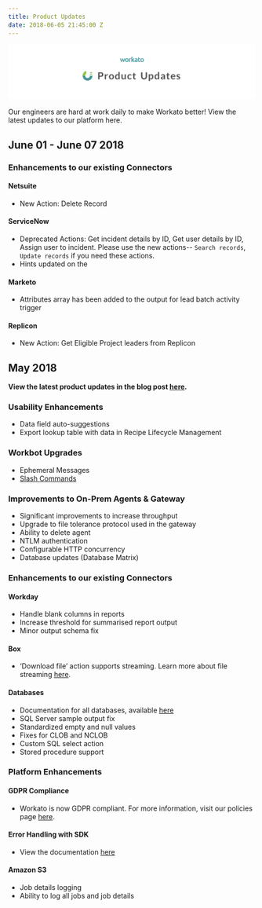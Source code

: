 ```yaml
---
title: Product Updates
date: 2018-06-05 21:45:00 Z
---
```



![Product Updates banner](/assets/images/product-updates-banner.png) 

Our engineers are hard at work daily to make Workato better! View the latest updates to our platform here.  

## June 01 - June 07 2018

### Enhancements to our existing Connectors

#### Netsuite
- New Action: Delete Record

#### ServiceNow
- Deprecated Actions: Get incident details by ID, Get user details by ID, Assign user to incident. Please use the new actions-- `Search records`, `Update records` if you need these actions.
- Hints updated on the 

#### Marketo
- Attributes array has been added to the output for lead batch activity trigger

#### Replicon
- New Action: Get Eligible Project leaders from Replicon

## May 2018
**View the latest product updates in the blog post [here](https://product.workato.com/2018/06/05/june-2018-product-release/).**

### Usability Enhancements

- Data field auto-suggestions
- Export lookup table with data in Recipe Lifecycle Management

### Workbot Upgrades

- Ephemeral Messages
- [Slash Commands](https://product.workato.com/2018/05/22/slash-commands-using-workbot-for-slack/)

### Improvements to On-Prem Agents & Gateway

- Significant improvements to increase throughput
- Upgrade to file tolerance protocol used in the gateway
- Ability to delete agent
- NTLM authentication
- Configurable HTTP concurrency
- Database updates (Database Matrix)

### Enhancements to our existing Connectors

#### Workday
- Handle blank columns in reports
- Increase threshold for summarised report output
- Minor output schema fix

#### Box
- ‘Download file’ action supports streaming. Learn more about file streaming [here](https://product.workato.com/2018/06/04/file-streaming-transferring-large-files-with-ease/).

#### Databases
- Documentation for all databases, available [here](https://docs.workato.com/connectors/s3.html#how-to-connect-to-amazon-s3-on-workato)
- SQL Server sample output fix
- Standardized empty and null values
- Fixes for CLOB and NCLOB
- Custom SQL select action
- Stored procedure support

### Platform Enhancements
#### GDPR Compliance
- Workato is now GDPR compliant. For more information, visit our policies page [here](https://www.workato.com/legal). 

#### Error Handling with SDK
- View the documentation [here](https://docs.workato.com/developing-connectors/sdk/error-handling.html)

#### Amazon S3
- Job details logging
- Ability to log all jobs and job details 






